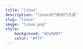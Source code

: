 ```yaml
---
title: "linux"
description: "linux冷门和热门工具"
slug: "linux"
image: "linux.png"
style:
    background: "#2a9d8f"
    color: "#fff"
---
```

